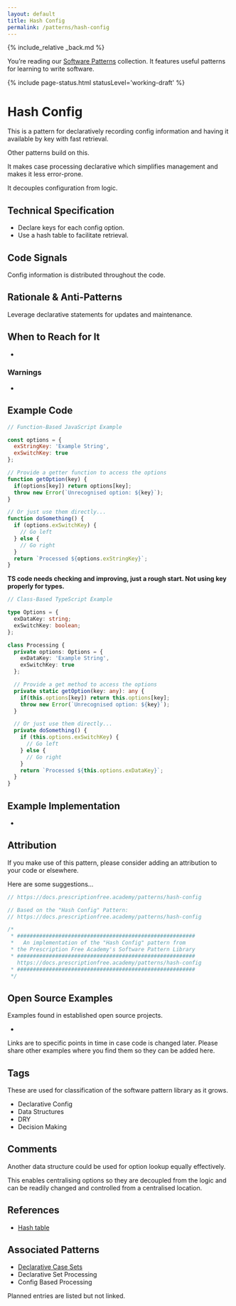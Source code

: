 ```yaml
---
layout: default
title: Hash Config
permalink: /patterns/hash-config
---
```


{% include_relative _back.md %}

You’re reading our [Software Patterns](/patterns) collection. It features useful patterns for learning to write software.

{% include page-status.html statusLevel='working-draft' %}

# Hash Config

This is a pattern for declaratively recording config information and having it available by key with fast retrieval.

Other patterns build on this.

It makes case processing declarative which simplifies management and makes it less error-prone.

It decouples configuration from logic.

## Technical Specification

- Declare keys for each config option.
- Use a hash table to facilitate retrieval.

## Code Signals

Config information is distributed throughout the code.

## Rationale & Anti-Patterns

Leverage declarative statements for updates and maintenance.

## When to Reach for It

-

### Warnings

-

## Example Code

```javascript
// Function-Based JavaScript Example

const options = {
  exStringKey: 'Example String',
  exSwitchKey: true
};

// Provide a getter function to access the options
function getOption(key) {
  if(options[key]) return options[key];
  throw new Error(`Unrecognised option: ${key}`);
}

// Or just use them directly...
function doSomething() {
  if (options.exSwitchKey) {
    // Go left
  } else {
    // Go right
  }
  return `Processed ${options.exStringKey}`;
}
```

**TS code needs checking and improving, just a rough start. Not using key properly for types.**

```typescript
// Class-Based TypeScript Example

type Options = {
  exDataKey: string;
  exSwitchKey: boolean;
};

class Processing {
  private options: Options = {
    exDataKey: 'Example String',
    exSwitchKey: true
  };

  // Provide a get method to access the options
  private static getOption(key: any): any {
    if(this.options[key]) return this.options[key];
    throw new Error(`Unrecognised option: ${key}`);
  }

  // Or just use them directly...
  private doSomething() {
    if (this.options.exSwitchKey) {
      // Go left
    } else {
      // Go right
    }
    return `Processed ${this.options.exDataKey}`;
  }
} 
```

## Example Implementation

-

## Attribution

If you make use of this pattern, please consider adding an attribution to your code or elsewhere.

Here are some suggestions...

```javascript
// https://docs.prescriptionfree.academy/patterns/hash-config
```

```javascript
// Based on the "Hash Config" Pattern:
// https://docs.prescriptionfree.academy/patterns/hash-config
```

```javascript
/*
 * ########################################################
 *   An implementation of the "Hash Config" pattern from
 * the Prescription Free Academy's Software Pattern Library
 * ########################################################
   https://docs.prescriptionfree.academy/patterns/hash-config
 * ########################################################
 */
```

## Open Source Examples

Examples found in established open source projects.

-

Links are to specific points in time in case code is changed later. Please share other examples where you find them so they can be added here.

## Tags

These are used for classification of the software pattern library as it grows.

- Declarative Config
- Data Structures
- DRY
- Decision Making

## Comments

Another data structure could be used for option lookup equally effectively.

This enables centralising options so they are decoupled from the logic and can be readily changed and controlled from a centralised location.

## References

- [Hash table](https://en.m.wikipedia.org/wiki/Hash_table)

## Associated Patterns

- [Declarative Case Sets](/patterns/declarative-case-sets)
- Declarative Set Processing
- Config Based Processing

Planned entries are listed but not linked.

